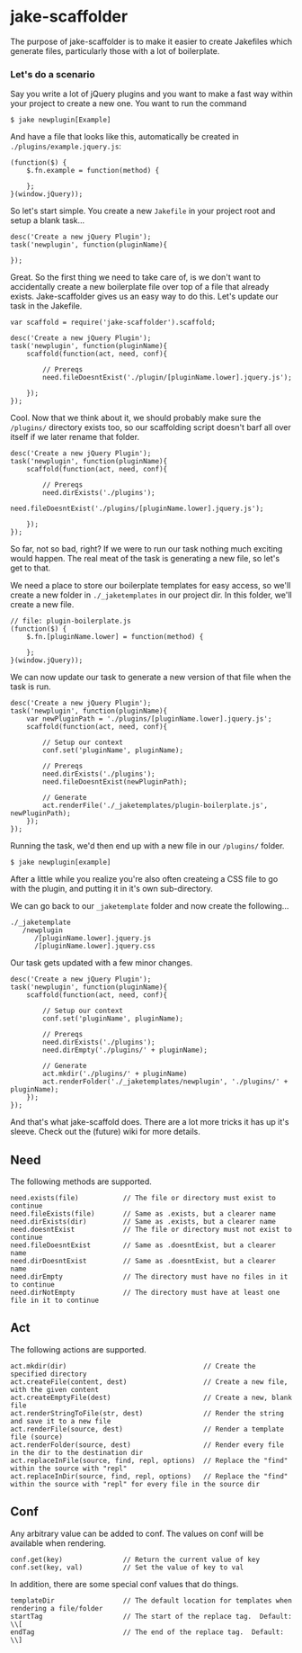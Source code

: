 jake-scaffolder
===============

The purpose of jake-scaffolder is to make it easier to create Jakefiles which generate files, particularly those with a lot of boilerplate.

### Let's do a scenario

Say you write a lot of jQuery plugins and you want to make a fast way within your project to create a new one.  You want to run the command

```
$ jake newplugin[Example]
```

And have a file that looks like this, automatically be created in `./plugins/example.jquery.js`:

```
(function($) {
    $.fn.example = function(method) {

    };
}(window.jQuery));
```

So let's start simple.  You create a new `Jakefile` in your project root and setup a blank task...

```
desc('Create a new jQuery Plugin');
task('newplugin', function(pluginName){
    
});
```

Great.  So the first thing we need to take care of, is we don't want to accidentally create a new boilerplate file over top of a file that already exists.  Jake-scaffolder gives us an easy way to do this.  Let's update our task in the Jakefile.

```
var scaffold = require('jake-scaffolder').scaffold;

desc('Create a new jQuery Plugin');
task('newplugin', function(pluginName){
    scaffold(function(act, need, conf){
                
        // Prereqs
        need.fileDoesntExist('./plugin/[pluginName.lower].jquery.js');

    });
});
```

Cool.  Now that we think about it, we should probably make sure the `/plugins/` directory exists too, so our scaffolding script doesn't barf all over itself if we later rename that folder.

```
desc('Create a new jQuery Plugin');
task('newplugin', function(pluginName){
    scaffold(function(act, need, conf){
                
        // Prereqs
        need.dirExists('./plugins');
        need.fileDoesntExist('./plugins/[pluginName.lower].jquery.js');

    });
});
```

So far, not so bad, right?  If we were to run our task nothing much exciting would happen.  The real meat of the task is generating a new file, so let's get to that.

We need a place to store our boilerplate templates for easy access, so we'll create a new folder in `./_jaketemplates` in our project dir.  In this folder, we'll create a new file.

```
// file: plugin-boilerplate.js
(function($) {
    $.fn.[pluginName.lower] = function(method) {

    };
}(window.jQuery));
```

We can now update our task to generate a new version of that file when the task is run.

```
desc('Create a new jQuery Plugin');
task('newplugin', function(pluginName){
    var newPluginPath = './plugins/[pluginName.lower].jquery.js';
    scaffold(function(act, need, conf){
        
        // Setup our context
        conf.set('pluginName', pluginName);
        
        // Prereqs
        need.dirExists('./plugins');
        need.fileDoesntExist(newPluginPath);

        // Generate
        act.renderFile('./_jaketemplates/plugin-boilerplate.js', newPluginPath);
    });
});
```

Running the task, we'd then end up with a new file in our `/plugins/` folder.

```$ jake newplugin[example]```

After a little while you realize you're also often createing a CSS file to go with the plugin, and putting it in it's own sub-directory.

We can go back to our `_jaketemplate` folder and now create the following...

```
./_jaketemplate
   /newplugin
      /[pluginName.lower].jquery.js
      /[pluginName.lower].jquery.css
```

Our task gets updated with a few minor changes.

```
desc('Create a new jQuery Plugin');
task('newplugin', function(pluginName){
    scaffold(function(act, need, conf){
        
        // Setup our context
        conf.set('pluginName', pluginName);
        
        // Prereqs
        need.dirExists('./plugins');
        need.dirEmpty('./plugins/' + pluginName);

        // Generate
        act.mkdir('./plugins/' + pluginName)
        act.renderFolder('./_jaketemplates/newplugin', './plugins/' + pluginName);
    });
});
```

And that's what jake-scaffold does.  There are a lot more tricks it has up it's sleeve.  Check out the (future) wiki for more details.

## Need

The following methods are supported.

```
need.exists(file)           // The file or directory must exist to continue
need.fileExists(file)       // Same as .exists, but a clearer name
need.dirExists(dir)         // Same as .exists, but a clearer name
need.doesntExist            // The file or directory must not exist to continue
need.fileDoesntExist        // Same as .doesntExist, but a clearer name
need.dirDoesntExist         // Same as .doesntExist, but a clearer name
need.dirEmpty               // The directory must have no files in it to continue
need.dirNotEmpty            // The directory must have at least one file in it to continue
```

## Act

The following actions are supported.

```
act.mkdir(dir)                                  // Create the specified directory
act.createFile(content, dest)                   // Create a new file, with the given content
act.createEmptyFile(dest)                       // Create a new, blank file
act.renderStringToFile(str, dest)               // Render the string and save it to a new file
act.renderFile(source, dest)                    // Render a template file (source)
act.renderFolder(source, dest)                  // Render every file in the dir to the destination dir
act.replaceInFile(source, find, repl, options)  // Replace the "find" within the source with "repl"
act.replaceInDir(source, find, repl, options)   // Replace the "find" within the source with "repl" for every file in the source dir
```

## Conf

Any arbitrary value can be added to conf.  The values on conf will be available when rendering.

```
conf.get(key)               // Return the current value of key
conf.set(key, val)          // Set the value of key to val
```

In addition, there are some special conf values that do things.

```
templateDir                 // The default location for templates when rendering a file/folder
startTag                    // The start of the replace tag.  Default:  \\[
endTag                      // The end of the replace tag.  Default:  \\]
```